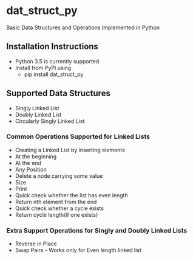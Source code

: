 # dat_struct_py
Basic Data Structures and Operations Implemented in Python
## Installation Instructions
- Python 3.5 is currently supported
- Install from PyPI using 
   - pip install dat_struct_py

## Supported Data Structures
 - Singly Linked List
 - Doubly Linked List
 - Circularly Singly Linked List  

### Common Operations Supported for Linked Lists
  - Creating a Linked List by inserting elements
  - At the beginning
  - At the end
  - Any Position
  - Delete a node carrying some value
  - Size
  - Print
  - Quick check whether the list has even length
  - Return nth element from the end
  - Quick check whether a cycle exists
  - Return cycle length(if one exists)

### Extra Support Operations for Singly and Doubly Linked Lists
  - Reverse in Place
  - Swap Pairs - Works only for Even length linked list
